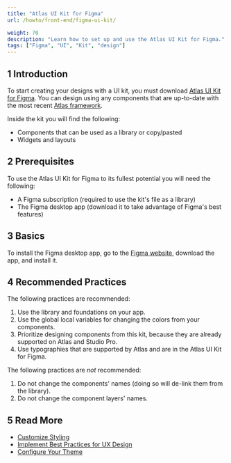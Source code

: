 ```yaml
---
title: "Atlas UI Kit for Figma"
url: /howto/front-end/figma-ui-kit/

weight: 70
description: "Learn how to set up and use the Atlas UI Kit for Figma."
tags: ["Figma", "UI", "Kit", "design"]
---
```


## 1 Introduction

To start creating your designs with a UI kit, you must download [Atlas UI Kit for Figma](https://www.figma.com/community/file/1291681319513425134). You can design using any components that are up-to-date with the most recent [Atlas framework](https://atlasdesignsystem.mendixcloud.com/p/dashboard).

Inside the kit you will find the following:

* Components that can be used as a library or copy/pasted 
* Widgets and layouts 

## 2 Prerequisites 

To use the Atlas UI Kit for Figma to its fullest potential you will need the following:

* A Figma subscription (required to use the kit's file as a library)
* The Figma desktop app (download it to take advantage of Figma's best features)

## 3 Basics

To install the Figma desktop app, go to the [Figma website](https://www.figma.com/), download the app, and install it.

## 4 Recommended Practices

The following practices are recommended:

1. Use the library and foundations on your app.  
1. Use the global local variables for changing the colors from your components.
1. Prioritize designing components from this kit, because they are already supported on Atlas and Studio Pro.
1. Use typographies that are supported by Atlas and are in the Atlas UI Kit for Figma.

The following practices are *not* recommended:

1. Do not change the components' names (doing so will de-link them from the library).
1. Do not change the component layers' names.

## 5 Read More

* [Customize Styling](/howto/front-end/customize-styling-new/)
* [Implement Best Practices for UX Design](/howto/front-end/ux-best-practices/)
* [Configure Your Theme](/howto/front-end/configuring-your-theme/)
